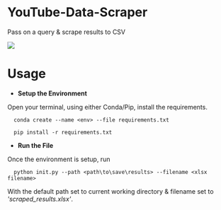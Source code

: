 # YouTube-Data-Scraper
   Pass on a query & scrape results to CSV

![](https://images.pexels.com/photos/5077064/pexels-photo-5077064.jpeg?auto=compress&cs=tinysrgb&dpr=2&h=650&w=940)

# Usage
  
  * **Setup the Environment**
  
  Open your terminal, using either Conda/Pip, install the requirements.

      conda create --name <env> --file requirements.txt
     
      pip install -r requirements.txt
     
  * **Run the File**
  
  Once the environment is setup, run
    
      python init.py --path <path\to\save\results> --filename <xlsx filename>
  
  With the default path set to current working directory & filename set to *'scraped_results.xlsx'*.
  
  
  
  
